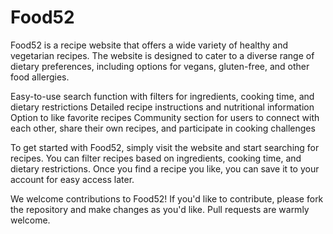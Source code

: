 <h1>Food52</h1>

Food52 is a recipe website that offers a wide variety of healthy and vegetarian recipes. The website is designed to cater to a diverse range of dietary preferences, including options for vegans, gluten-free, and other food allergies.

Easy-to-use search function with filters for ingredients, cooking time, and dietary restrictions
Detailed recipe instructions and nutritional information
Option to like favorite recipes
Community section for users to connect with each other, share their own recipes, and participate in cooking challenges

To get started with Food52, simply visit the website and start searching for recipes. You can filter recipes based on ingredients, cooking time, and dietary restrictions. Once you find a recipe you like, you can save it to your account for easy access later.

We welcome contributions to Food52! If you'd like to contribute, please fork the repository and make changes as you'd like. Pull requests are warmly welcome.
